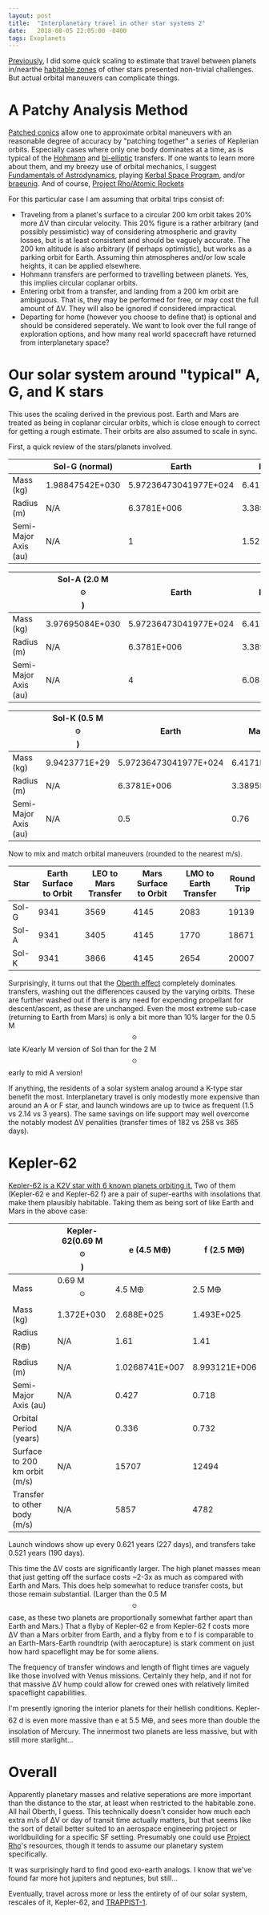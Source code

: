 ```yaml
---
layout: post
title:  "Interplanetary travel in other star systems 2"
date:   2018-08-05 22:05:00 -0400
tags: Exoplanets
---
```

<script type="text/javascript" async
  src="https://cdnjs.cloudflare.com/ajax/libs/mathjax/2.7.4/MathJax.js?config=TeX-MML-AM_CHTML">
</script>

[Previously][mass_scale1], I did some quick scaling to estimate that travel between planets in/nearthe [habitable zones][HZ] of other stars presented non-trivial challenges. But actual orbital maneuvers can complicate things.

# A Patchy Analysis Method
[Patched conics][Patched conics wiki] allow one to approximate orbital maneuvers with an reasonable degree of accuracy by "patching together" a series of Keplerian orbits. Especially cases where only one body dominates at a time, as is typical of the [Hohmann][Hohmann wiki] and [bi-elliptic][bi-elliptic wiki] transfers. If one wants to learn more about them, and my breezy use of orbital mechanics, I suggest [Fundamentals of Astrodynamics][Amazon], playing [Kerbal Space Program][KSP], and/or [braeunig][braeunig]. And of course, [Project Rho/Atomic Rockets][nyrath]

For this particular case I am assuming that orbital trips consist of:
* Traveling from a planet's surface to a circular 200 km orbit takes 20% more ΔV than circular velocity. This 20% figure is a rather arbitrary (and possibly pessimistic) way of considering atmospheric and gravity losses, but is at least consistent and should be vaguely accurate. The 200 km altitude is also arbitrary (if perhaps optimistic), but works as a parking orbit for Earth. Assuming thin atmospheres and/or low scale heights, it can be applied elsewhere.
* Hohmann transfers are performed to travelling between planets. Yes, this implies circular coplanar orbits.
* Entering orbit from a transfer, and landing from a 200 km orbit are ambiguous. That is, they may be performed for free, or may cost the full amount of ΔV. They will also be ignored if considered impractical.
* Departing for home (however you choose to define that) is optional and should be considered seperately. We want to look over the full range of exploration options, and how many real world spacecraft have returned from interplanetary space?

# Our solar system around "typical" A, G, and K stars #
This uses the scaling derived in the previous post. Earth and Mars are treated as being in coplanar circular orbits, which is close enough to correct for getting a rough estimate. Their orbits are also assumed to scale in sync.

First, a quick review of the stars/planets involved.

|                     |Sol-G (normal) |Earth                |Mars       |
|---------------------|---------------|---------------------|-----------|
|Mass (kg)            |1.98847542E+030|5.97236473041977E+024|6.4171E+023|
|Radius (m)           |N/A            |6.3781E+006          |3.3895E+006|
|Semi-Major Axis (au) |N/A            |1                    |1.52       |

|            |Sol-A (2.0 M$$_\odot$$) |Earth                |Mars       |
|---------------------|---------------|---------------------|-----------|
|Mass (kg)            |3.97695084E+030|5.97236473041977E+024|6.4171E+023|
|Radius (m)           |N/A            |6.3781E+006          |3.3895E+006|
|Semi-Major Axis (au) |N/A            |4                    |6.08       |

|          |Sol-K (0.5 M$$_\odot$$) |Earth                |Mars       |
|---------------------|-------------|---------------------|-----------|
|Mass (kg)            |9.9423771E+29|5.97236473041977E+024|6.4171E+023|
|Radius (m)           |N/A          |6.3781E+006          |3.3895E+006|
|Semi-Major Axis (au) |N/A          |0.5                  |0.76       |


Now to mix and match orbital maneuvers (rounded to the nearest m/s).

|Star|Earth Surface to Orbit|LEO to Mars Transfer|Mars Surface to Orbit|LMO to Earth Transfer|Round Trip
|----|-------|------|------|------|-------|
Sol-G | 9341 | 3569 | 4145 | 2083 | 19139 |
Sol-A | 9341 | 3405 | 4145 | 1770 | 18671 |
Sol-K | 9341 | 3866 | 4145 | 2654 | 20007 |

Surprisingly, it turns out that the [Oberth effect][Oberth wiki] completely dominates transfers, washing out the differences caused by the varying orbits. These are further washed out if there is any need for expending propellant for descent/ascent, as these are unchanged. Even the most extreme sub-case (returning to Earth from Mars) is only a bit more than 10% larger for the 0.5 M$$_{\odot}$$ late K/early M version of Sol than for the 2 M$$_{\odot}$$ early to mid A version!

If anything, the residents of a solar system analog around a K-type star benefit the most. Interplanetary travel is only modestly more expensive than around an A or F star, and launch windows are up to twice as frequent (1.5 vs 2.14 vs 3 years). The same savings on life support may well overcome the notably modest ΔV penalities (transfer times of 182 vs 258 vs 365 days).

# Kepler-62
[Kepler-62 is a K2V star with 6 known planets orbiting it.][Kepler-62 wiki] Two of them (Kepler-62 e and Kepler-62 f) are a pair of super-earths with insolations that make them plausibly habitable. Taking them as being sort of like Earth and Mars in the above case:

|                 |Kepler-62(0.69 M$$_\odot$$) |e (4.5 M🜨) |f (2.5 M🜨) | 
|---------------------|--------------|---------------------|-----------|
|Mass             | 0.69 M$$_\odot$$ | 4.5 M🜨              | 2.5 M🜨    |
|Mass (kg)            | 1.372E+030     | 2.688E+025            | 1.493E+025  |
|Radius (R🜨)          | N/A          | 1.61                | 1.41      |
|Radius (m)           | N/A          | 1.0268741E+007         | 8.993121E+006|
|Semi-Major Axis (au) | N/A          | 0.427               | 0.718     |
|Orbital Period (years)| N/A         | 0.336               | 0.732     |
|Surface to 200 km orbit (m/s)| N/A  | 15707               | 12494     |
|Transfer to other body (m/s)| N/A   | 5857                | 4782      |

Launch windows show up every 0.621 years (227 days), and transfers take 0.521 years (190 days).

This time the ΔV costs are significantly larger. The high planet masses mean that just getting off the surface costs ~2-3x as much as compared with Earth and Mars. This does help somewhat to reduce transfer costs, but those remain substantial. (Larger than the 0.5 M$$_{\odot}$$ case, as these two planets are proportionally somewhat farther apart than Earth and Mars.)
That a flyby of Kepler-62 e from Kepler-62 f costs more ΔV than a Mars orbiter from Earth, and a flyby from e to f is comparable to an Earth-Mars-Earth roundtrip (with aerocapture) is stark comment on just how hard spaceflight may be for some aliens.

The frequency of transfer windows and length of flight times are vaguely like those involved with Venus missions. Certainly they help, and if not for that massive ΔV hump could allow for crewed ones with relatively limited spaceflight capabilities.

I'm presently ignoring the interior planets for their hellish conditions. Kepler-62 d is even more massive than e at 5.5 M🜨, and sees more than double the insolation of Mercury. The innermost two planets are less massive, but with still more starlight...


# Overall
Apparently planetary masses and relative seperations are more important than the distance to the star, at least when restricted to the habitable zone. All hail Oberth, I guess. This technically doesn't consider how much each extra m/s of ΔV or day of transit time actually matters, but that seems like the sort of detail better suited to an aerospace engineering project or worldbuilding for a specific SF setting. Presumably one could use [Project Rho][nyrath]'s resources, though it tends to assume our planetary system specifically.

It was surprisingly hard to find good exo-earth analogs. I know that we've found far more hot jupiters and neptunes, but still...

Eventually, travel across more or less the entirety of of our solar system, rescales of it, Kepler-62, and [TRAPPIST-1][trappist-1].

[Patched conics wiki]: https://en.wikipedia.org/wiki/Patched_conic_approximation
[braeunig]: http://www.braeunig.us/space/orbmech.htm
[Hohmann wiki]: https://en.wikipedia.org/wiki/Hohmann_transfer_orbit
[bi-elliptic wiki]: https://en.wikipedia.org/wiki/Bi-elliptic_transfer
[Oberth wiki]: https://en.wikipedia.org/wiki/Oberth_effect
[SOI wiki]: https://en.wikipedia.org/wiki/Sphere_of_influence_(astrodynamics)
[Amazon]: https://www.amazon.com/Fundamentals-Astrodynamics-Dover-Aeronautical-Engineering/dp/0486600610/
[KSP]: http://www.kerbalspaceprogram.com
[nyrath]: https://www.project-rho.com
[kepler-62 wiki]: https://en.wikipedia.org/wiki/Kepler-62
[HZ]: https://en.wikipedia.org/wiki/Circumstellar_habitable_zone
[trappist-1]: http://trappist.one
[mass_scale1]: https://pdn4kd.github.io/2018/04/27/mass_scale1.html
